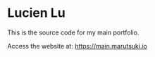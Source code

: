 # Lucien Lu

This is the source code for my main portfolio.

Access the website at: 
https://main.marutsuki.io
